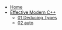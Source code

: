 - [Home](/)
- [Effective Modern C++](/EffectiveModernCpp/)
  - [01 Deducing Types](/EffectiveModernCpp/ch01_Deducing_Types/)
  - [02 auto](/EffectiveModernCpp/ch02_auto/)
